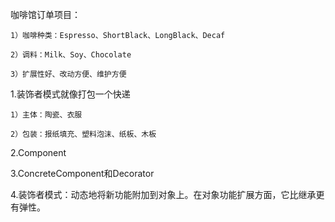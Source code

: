 咖啡馆订单项目：

    1）咖啡种类：Espresso、ShortBlack、LongBlack、Decaf
    
    2）调料：Milk、Soy、Chocolate
    
    3）扩展性好、改动方便、维护方便
    
1.装饰者模式就像打包一个快递

    1）主体：陶瓷、衣服
    
    2）包装：报纸填充、塑料泡沫、纸板、木板
    
2.Component

3.ConcreteComponent和Decorator

4.装饰者模式：动态地将新功能附加到对象上。在对象功能扩展方面，它比继承更有弹性。

